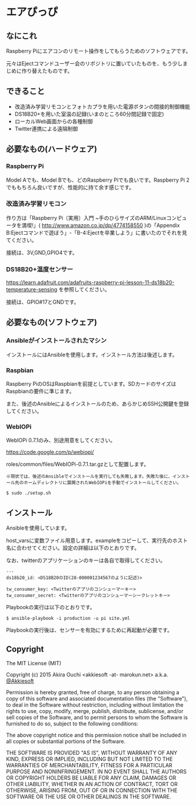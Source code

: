 # エアぴっぴ

## なにこれ

Raspberry Piにエアコンのリモート操作をしてもらうためのソフトウェアです。

元々はEjectコマンドユーザー会のリポジトリに置いていたものを、もう少しまじめに作り替えたものです。

## できること

+ 改造済み学習リモコンとフォトカプラを用いた電源ボタンの間接的制御機能
+ DS18B20+を用いた室温の記録(いまのところ60分間記録で固定)
+ ローカルWeb画面からの各種制御
+ Twitter連携による遠隔制御

## 必要なもの(ハードウェア)

### Raspberry Pi

Model Aでも、Model Bでも、どのRaspberry Piでも良いです。Raspberry Pi 2でももちろん良いですが、性能的に持て余す感じです。

### 改造済み学習リモコン

作り方は「Raspberry Pi〔実用〕入門 ~手のひらサイズのARM/Linuxコンピュータを満喫!」( http://www.amazon.co.jp/dp/4774158550 )の「Appendix B:Ejectコマンドで遊ぼう」-「B-4:Ejectを卒業しよう」に書いたのでそれを見てください。

接続は、3V,GND,GPIO4です。

### DS18B20+温度センサー

https://learn.adafruit.com/adafruits-raspberry-pi-lesson-11-ds18b20-temperature-sensing を参照してください。

接続は、GPIO#17とGNDです。

## 必要なもの(ソフトウェア)

### Ansibleがインストールされたマシン

インストールにはAnsibleを使用します。インストール方法は後述します。

### Raspbian

Raspberry PiのOSはRaspbianを前提としています。SDカードのサイズはRaspbianの要件に準じます。

また、後述のAnsibleによるインストールのため、あらかじめSSH公開鍵を登録してください。

### WebIOPi

WebIOPi 0.7.1のみ、別途用意をしてください。

https://code.google.com/p/webiopi/

roles/common/files/WebIOPi-0.7.1.tar.gzとして配置します。

 ```
 ※現状では、後述のAnsibleでインストールを実行しても失敗します。失敗た後に、インストール先のホームディレクトリに展開されたWebIOPiを手動でインストールしてください。
 
 $ sudo ./setup.sh
 ```

## インストール

Ansibleを使用しています。

host_varsに変数ファイル用意します。exampleをコピーして、実行先のホスト名に合わせてください。設定の詳細は以下のとおりです。

なお、twitterのアプリケーションのキーは各自で取得してください。

 ```
 ---
 ds18b20_id: <DS18B20のID(28-000001234567のように記述)>
 
 tw_consumer_key: <Twitterのアプリのコンシューマーキー>
 tw_consumer_secret: <Twitterのアプリのコンシューマーシークレットキー>
 ```

Playbookの実行は以下のとおりです。

 ```
 $ ansible-playbook -i production -u pi site.yml
 ```

Playbookの実行後は、センサーを有効にするために再起動が必要です。

## Copyright

The MIT License (MIT)

Copyright (c) 2015 Akira Ouchi \<akkiesoft -at- marokun.net\> a.k.a. [@Akkiesoft](https://www.twitter.com/Akkiesoft)

Permission is hereby granted, free of charge, to any person obtaining a copy
of this software and associated documentation files (the "Software"), to deal
in the Software without restriction, including without limitation the rights
to use, copy, modify, merge, publish, distribute, sublicense, and/or sell
copies of the Software, and to permit persons to whom the Software is
furnished to do so, subject to the following conditions:

The above copyright notice and this permission notice shall be included in
all copies or substantial portions of the Software.

THE SOFTWARE IS PROVIDED "AS IS", WITHOUT WARRANTY OF ANY KIND, EXPRESS OR
IMPLIED, INCLUDING BUT NOT LIMITED TO THE WARRANTIES OF MERCHANTABILITY,
FITNESS FOR A PARTICULAR PURPOSE AND NONINFRINGEMENT. IN NO EVENT SHALL THE
AUTHORS OR COPYRIGHT HOLDERS BE LIABLE FOR ANY CLAIM, DAMAGES OR OTHER
LIABILITY, WHETHER IN AN ACTION OF CONTRACT, TORT OR OTHERWISE, ARISING FROM,
OUT OF OR IN CONNECTION WITH THE SOFTWARE OR THE USE OR OTHER DEALINGS IN
THE SOFTWARE.
